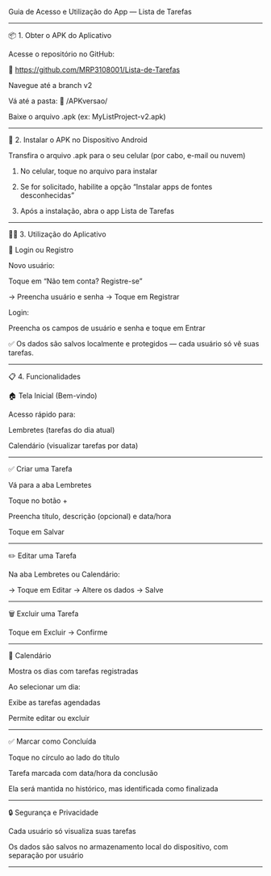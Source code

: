 Guia de Acesso e Utilização do App — Lista de Tarefas

__________________________________________________________________________

📦 1. Obter o APK do Aplicativo

Acesse o repositório no GitHub:

🔗 https://github.com/MRP3108001/Lista-de-Tarefas

Navegue até a branch v2

Vá até a pasta:
📁 /APKversao/

Baixe o arquivo .apk (ex: MyListProject-v2.apk)

__________________________________________________________________________

📲 2. Instalar o APK no Dispositivo Android

Transfira o arquivo .apk para o seu celular (por cabo, e-mail ou nuvem)

1. No celular, toque no arquivo para instalar

2. Se for solicitado, habilite a opção “Instalar apps de fontes desconhecidas”

3. Após a instalação, abra o app Lista de Tarefas

__________________________________________________________________________

🧑‍💻 3. Utilização do Aplicativo

🔐 Login ou Registro

Novo usuário:

Toque em “Não tem conta? Registre-se”

→ Preencha usuário e senha
→ Toque em Registrar

Login:

Preencha os campos de usuário e senha e toque em Entrar

✅ Os dados são salvos localmente e protegidos — cada usuário só vê suas tarefas.

__________________________________________________________________________

📋 4. Funcionalidades


🏠 Tela Inicial (Bem-vindo)

Acesso rápido para:

Lembretes (tarefas do dia atual)

Calendário (visualizar tarefas por data)

__________________________________________________________________________

✅ Criar uma Tarefa

Vá para a aba Lembretes

Toque no botão +

Preencha título, descrição (opcional) e data/hora

Toque em Salvar

__________________________________________________________________________

✏️ Editar uma Tarefa

Na aba Lembretes ou Calendário:

→ Toque em Editar
→ Altere os dados
→ Salve

__________________________________________________________________________

🗑️ Excluir uma Tarefa

Toque em Excluir → Confirme

__________________________________________________________________________

📅 Calendário

Mostra os dias com tarefas registradas

Ao selecionar um dia:

Exibe as tarefas agendadas

Permite editar ou excluir

__________________________________________________________________________


✅ Marcar como Concluída

Toque no círculo ao lado do título

Tarefa marcada com data/hora da conclusão

Ela será mantida no histórico, mas identificada como finalizada

__________________________________________________________________________

🔒 Segurança e Privacidade

Cada usuário só visualiza suas tarefas

Os dados são salvos no armazenamento local do dispositivo, com separação 
por usuário

__________________________________________________________________________


